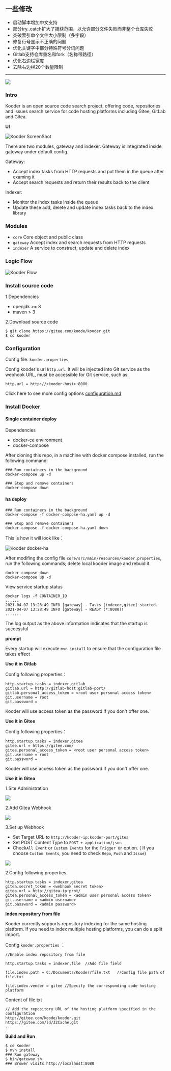 ## 一些修改
- 启动脚本增加中文支持
- 部分try..catch扩大了捕获范围，以允许部分文件失败而非整个仓库失败
- 突破索引单个文件大小限制（多字段）
- 修复行号显示不正确的问题
- 优化关键字中部分特殊符号分词问题
- Gitlab支持仓库重名和fork（名称带路径）
- 优化右边栏宽度
- 去除右边栏20个数量限制

---

![](./gateway/src/main/webapp/img/kooder_logo.png)
### Intro

Kooder is an open source code search project, offering code, repositories and issues search service for code hosting platforms including Gitee, GitLab and Gitea.


**UI**

![Kooder ScreenShot](docs/img/screenshot.png)

There are two modules, gateway and indexer. Gateway is integrated inside gateway under default config.

Gateway:
- Accept index tasks from HTTP requests and put them in the queue after examing it
- Accept search requests and return their results back to the client

Indexer:
- Monitor the index tasks inside the queue
- Update these add, delete and update index tasks back to the index library

### Modules

* `core`    Core object and public class
* `gateway` Accept index and search requests from HTTP requests
* `indexer` A service to construct, update and delete index

### Logic Flow

![Kooder Flow](docs/img/gsearch-flow.png)

### Install source code

1.Dependencies

* openjdk >= 8
* maven > 3

2.Download source code

```
$ git clone https://gitee.com/koode/kooder.git
$ cd kooder
```

### Configuration

Config file: `kooder.properties`

Config kooder's url `http.url`. It will be injected into Git service as the webhook URL, must be accessible for Git service, such as:

```
http.url = http://<kooder-host>:8080
```
Click here to see more config options [configuration.md](docs/configuration.md)

### Install Docker

#### Single container deploy
Dependencies
* docker-ce environment
* docker-compose

After cloning this repo, in a machine with docker compose installed, run the following command:


```
### Run containers in the background
docker-compose up -d 

### Stop and remove containers
docker-compose down
```


#### ha deploy
``` 
### Run containers in the background
docker-compose -f docker-compose-ha.yaml up -d

### Stop and remove containers
docker-compose -f docker-compose-ha.yaml down
```

This is how it will look like：

![Kooder docker-ha](docs/img/docker-ha-kooder.png)



After modifing the config file `core/src/main/resources/kooder.properties`, run the following commands; delete local kooder image and rebuid it.

```
docker-compose down
docker-compose up -d 
```

View service startup status
``` 
docker logs -f CONTAINER_ID
......
2021-04-07 13:28:49 INFO [gateway] - Tasks [indexer,gitee] started.
2021-04-07 13:28:49 INFO [gateway] - READY (*:8080)!
.......
```
The log output as the above information indicates that the startup is successful

**prompt**

Every startup will execute `mvn install` to ensure that the configuration file takes effect


**Use it in Gitlab**

Config following properties：

```
http.startup.tasks = indexer,gitlab
gitlab.url = http://gitlab-host:gitlab-port/  
gitlab.personal_access_token = <root user personal access token>  
git.username = root  
git.password =  
```

Kooder will use access token as the password if you don't offer one.

**Use it in Gitee**

Config following properties：

```
http.startup.tasks = indexer,gitee
gitee.url = https://gitee.com/  
gitee.personal_access_token = <root user personal access token>  
git.username = root  
git.password =  
```

Kooder will use access token as the password if you don't offer one.

**Use it in Gitea**

1.Site Administration

![](./docs/img/gitea_webhook.png)

2.Add Gitea Webhook

![](./docs/img/gitea_webhook_select.png)

3.Set up Webhook

* Set Target URL to  `http://kooder-ip:kooder-port/gitea`
* Set POST Content Type to `POST + application/json`
* Check`All Event` or `Custom Events` for the `Trigger On` option. ( If you choose `Custom Events`, you need to check `Repo`, `Push` and `Issue`)

![](./docs/img/gitea_webhook_setting.png)


2.Config following properties.

```
http.startup.tasks = indexer,gitea
gitea.secret_token = <webhook secret token>
gitea.url = http://gitea-ip:prot/
gitea.personal_access_token = <admin user personal access token>
git.username = <admin username>
git.password = <admin password>
```

**Index repository from file**

Kooder currently supports repository indexing for the same hosting platform. If you need to index multiple hosting platforms, you can do a split import.

Config `kooder.properties` ：

```
//Enable index repository from file

http.startup.tasks = indexer,file  //Add file field

file.index.path = C:/Documents/Kooder/file.txt   //Config file path of file.txt

file.index.vender = gitee //Specify the corresponding code hosting platform
```

Content of file.txt
```
// Add the repository URL of the hosting platform specified in the configuration
http://gitee.com/koode/kooder.git
https://gitee.com/ld/J2Cache.git
...
```


**Build and Run**

```
$ cd Kooder
$ mvn install
### Run gateway
$ bin/gateway.sh
### Brower visits http://localhost:8080
```

